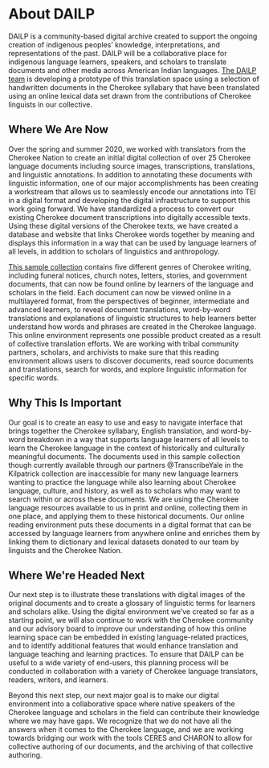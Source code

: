 # About DAILP

DAILP is a community-based digital archive created to support the ongoing creation of indigenous peoples’ knowledge, interpretations, and representations of the past.
DAILP will be a collaborative place for indigenous language learners, speakers, and scholars to translate documents and other media across American Indian languages.
[The DAILP team](/about/our-team) is developing a prototype of this translation space using a selection of handwritten documents in the Cherokee syllabary that have been translated using an online lexical data set drawn from the contributions of Cherokee linguists in our collective.

## Where We Are Now

Over the spring and summer 2020, we worked with translators from the Cherokee Nation to create an initial digital collection of over 25 Cherokee language documents including source images, transcriptions, translations, and linguistic annotations.
In addition to annotating these documents with linguistic information, one of our major accomplishments has been creating a workstream that allows us to seamlessly encode our annotations into TEI in a digital format and developing the digital infrastructure to support this work going forward.
We have standardized a process to convert our existing Cherokee document transcriptions into digitally accessible texts.
Using these digital versions of the Cherokee texts, we have created a database and website that links Cherokee words together by meaning and displays this information in a way that can be used by language learners of all levels, in addition to scholars of linguistics and anthropology.

[This sample collection](/) contains five different genres of Cherokee writing, including funeral notices, church notes, letters, stories, and government documents, that can now be found online by learners of the language and scholars in the field.
Each document can now be viewed online in a multilayered format, from the perspectives of beginner, intermediate and advanced learners, to reveal document translations, word-by-word translations and explanations of linguistic structures to help learners better understand how words and phrases are created in the Cherokee language.
This online environment represents one possible product created as a result of collective translation efforts.
We are working with tribal community partners, scholars, and archivists to make sure that this reading environment allows users to discover documents, read source documents and translations, search for words, and explore linguistic information for specific words.

## Why This Is Important

Our goal is to create an easy to use and easy to navigate interface that brings together the Cherokee syllabary, English translation, and word-by-word breakdown in a way that supports language learners of all levels to learn the Cherokee language in the context of historically and culturally meaningful documents.
The documents used in this sample collection though currently available through our partners @TranscribeYale in the Kilpatrick collection are inaccessible for many new language learners wanting to practice the language while also learning about Cherokee language, culture, and history, as well as to scholars who may want to search within or across these documents.
We are using the Cherokee language resources available to us in print and online, collecting them in one place, and applying them to these historical documents.
Our online reading environment puts these documents in a digital format that can be accessed by language learners from anywhere online and enriches them by linking them to dictionary and lexical datasets donated to our team by linguists and the Cherokee Nation.

## Where We're Headed Next

Our next step is to illustrate these translations with digital images of the original documents and to create a glossary of linguistic terms for learners and scholars alike.
Using the digital environment we’ve created so far as a starting point, we will also continue to work with the Cherokee community and our advisory board to improve our understanding of how this online learning space can be embedded in existing language-related practices, and to identify additional features that would enhance translation and language teaching and learning practices.
To ensure that DAILP can be useful to a wide variety of end-users, this planning process will be conducted in collaboration with a variety of Cherokee language translators, readers, writers, and learners.

Beyond this next step, our next major goal is to make our digital environment into a collaborative space where native speakers of the Cherokee language and scholars in the field can contribute their knowledge where we may have gaps.
We recognize that we do not have all the answers when it comes to the Cherokee language, and we are working towards bridging our work with the tools CERES and CHARON to allow for collective authoring of our documents, and the archiving of that collective authoring.
